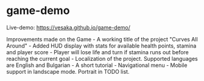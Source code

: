 # game-demo

Live-demo: https://vesaka.github.io/game-demo/

Improvements made on the Game
    - A working title of the project "Curves All Around"
    - Added HUD display with stats for available health points, stamina and player score
    - Player will lose life and turn if stamina runs out before reaching the current goal
    - Localization of the project. Supported languages are English and Bulgarian
    - A short tutorial
    - Navigational menu
    - Mobile support in landscape mode. Portrait in TODO list.
